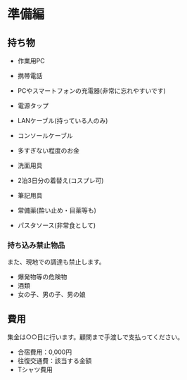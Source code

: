 # 準備編


## 持ち物

- 作業用PC
- 携帯電話
- PCやスマートフォンの充電器(非常に忘れやすいです)
- 電源タップ
- LANケーブル(持っている人のみ)
- コンソールケーブル

- 多すぎない程度のお金
- 洗面用具
- 2泊3日分の着替え(コスプレ可)
- 筆記用具
- 常備薬(酔い止め・目薬等も)
- パスタソース(非常食として)


### 持ち込み禁止物品

また、現地での調達も禁止します。

- 爆発物等の危険物
- 酒類
- 女の子、男の子、男の娘


## 費用

集金は○○日に行います。顧問まで手渡しで支払ってください。

- 合宿費用：0,000円
- 往復交通費：該当する金額
- Tシャツ費用
